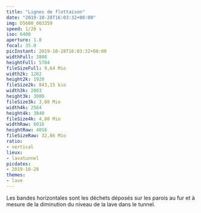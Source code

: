 ```yaml
---
title: "Lignes de flottaison"
date: "2019-10-28T16:03:32+08:00"
img: D5600_003359
speed: 1/20 s
iso: 6400
aperture: 1.8
focal: 35.0
picInstant: 2019-10-28T16:03:32+08:00
widthFull: 3808
heightFull: 5704
fileSizeFull: 9,64 Mio
width2k: 1282
height2k: 1920
fileSize2k: 843,15 kio
width3k: 2003
height3k: 3000
fileSize3k: 3,08 Mio
width4k: 2564
height4k: 3840
fileSize4k: 4,80 Mio
widthRaw: 6016
heightRaw: 4016
fileSizeRaw: 32,86 Mio
ratio:
- vertical
lieux:
- lavatunnel
picdates:
- 2019-10-28
themes:
- lave
---
```


Les bandes horizontales sont les déchets déposés sur les parois au fur et à mesure de la diminution du niveau de la lave dans le tunnel.
